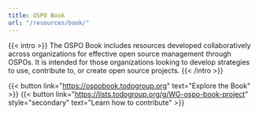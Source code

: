 ```yaml
---
title: OSPO Book
url: "/resources/book/"
---
```


{{< intro >}}
The OSPO Book includes resources developed collaboratively across organizations for effective open source management through OSPOs. It is intended for those organizations looking to develop strategies to use, contribute to, or create open source projects.
{{< /intro >}}

{{< button link="https://ospobook.todogroup.org" text="Explore the Book" >}} {{< button link="https://lists.todogroup.org/g/WG-ospo-book-project" style="secondary" text="Learn how to contribute" >}}
